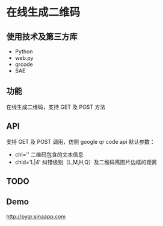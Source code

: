 # 在线生成二维码

## 使用技术及第三方库

* Python
* web.py
* qrcode
* SAE

## 功能
在线生成二维码，支持 GET 及 POST 方法

## API
支持 GET 及 POST 调用，仿照 google qr code api
默认参数：

* chl='' 二维码包含的文本信息
* chld='L|4' 纠错级别（L,M,H,Q）及二维码离图片边框的距离

## TODO

## Demo

<http://pyqr.sinaapp.com>

